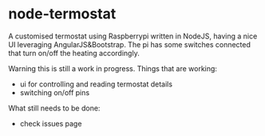 # node-termostat
A customised termostat using Raspberrypi written in NodeJS, having a nice UI leveraging AngularJS&amp;Bootstrap.
The pi has some switches connected that turn on/off the heating accordingly.

Warning this is still a work in progress.
Things that are working:
* ui for controlling and reading termostat details
* switching on/off pins

What still needs to be done:
* check issues page
